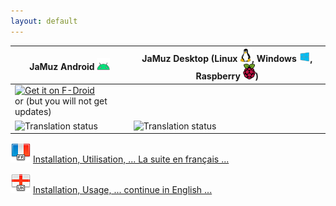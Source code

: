 ```yaml
---
layout: default
---
```


<script src="./download.js"></script>

| JaMuz Android <img src="img/android.png" alt="JaMuz Android"> | JaMuz Desktop (Linux <img src="img/linux.png" alt="JaMuz Desktop Linux">, Windows <img src="img/windows.png" alt="JaMuz Desktop Windows">, Raspberry <img src="img/raspberry.png" alt="JaMuz Desktop Raspberry">) |
| -- | -- |
| [<img src="https://fdroid.gitlab.io/artwork/badge/get-it-on.png" alt="Get it on F-Droid" height="80">](https://f-droid.org/packages/org.phramusca.jamuz/) <br> or <span id="download-container-jamuz-android"></span> (but you will not get updates) | <span id="download-container-jamuz-desktop"></span> |
| <img src="https://hosted.weblate.org/widgets/jamuz-remote/-/translations/multi-auto.svg" alt="Translation status" height="80"> | <img src="https://hosted.weblate.org/widgets/jamuz/-/translations/multi-auto.svg" alt="Translation status" height="80"> |

<img src="img/flag_france.png" alt="French Flag"> [Installation, Utilisation, ... La suite en français ...](index-fr.html)

<img src="img/flag_england.png" alt="English Flag"> [Installation, Usage, ... continue in English ...](index-en.html)

